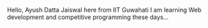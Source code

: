 Hello, Ayush Datta Jaiswal here from IIT Guwahati
I am learning Web development and competitive programming these days...
